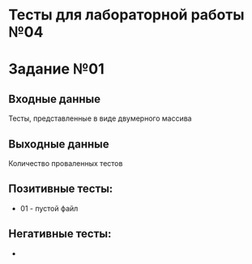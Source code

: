 # Тесты для лабораторной работы №04
# Задание №01

## Входные данные 
Тесты, представленные в виде двумерного массива

## Выходные данные
Количество проваленных тестов

## Позитивные тесты: 
* 01 - пустой файл


## Негативные тесты:
-